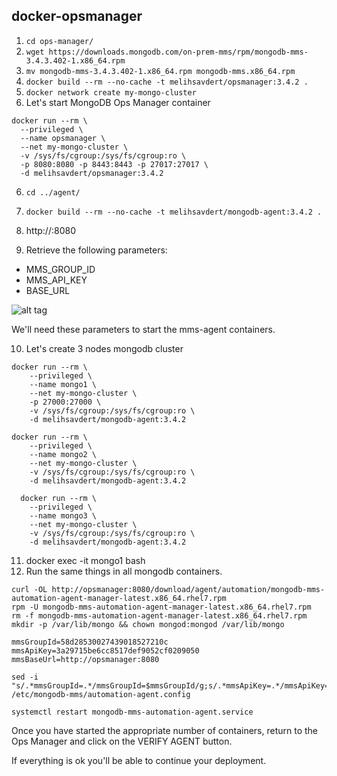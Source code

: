 ## docker-opsmanager

1. ```cd ops-manager/```
2. ```wget https://downloads.mongodb.com/on-prem-mms/rpm/mongodb-mms-3.4.3.402-1.x86_64.rpm```
3. ```mv mongodb-mms-3.4.3.402-1.x86_64.rpm mongodb-mms.x86_64.rpm```
4. ```docker build --rm --no-cache -t melihsavdert/opsmanager:3.4.2 .```
5. ```docker network create my-mongo-cluster```
6. Let's start MongoDB Ops Manager container
```
docker run --rm \ 
  --privileged \
  --name opsmanager \
  --net my-mongo-cluster \
  -v /sys/fs/cgroup:/sys/fs/cgroup:ro \
  -p 8080:8080 -p 8443:8443 -p 27017:27017 \
  -d melihsavdert/opsmanager:3.4.2
```
6. ```cd ../agent/```
7. ```docker build --rm --no-cache -t melihsavdert/mongodb-agent:3.4.2 .```
8. http://<ip-address>:8080

9. Retrieve the following parameters:

- MMS_GROUP_ID
- MMS_API_KEY
- BASE_URL

![alt tag](https://cloud.githubusercontent.com/assets/5485061/6651746/4be248a8-ca53-11e4-8637-b0391302ac6c.png)

We'll need these parameters to start the mms-agent containers.

10. Let's create 3 nodes mongodb cluster
```
docker run --rm \
	--privileged \
	--name mongo1 \
	--net my-mongo-cluster \
	-p 27000:27000 \
	-v /sys/fs/cgroup:/sys/fs/cgroup:ro \
	-d melihsavdert/mongodb-agent:3.4.2
```
```
docker run --rm \
	--privileged \
	--name mongo2 \
	--net my-mongo-cluster \
	-v /sys/fs/cgroup:/sys/fs/cgroup:ro \
	-d melihsavdert/mongodb-agent:3.4.2
```
```
  docker run --rm \
	--privileged \
	--name mongo3 \
	--net my-mongo-cluster \
	-v /sys/fs/cgroup:/sys/fs/cgroup:ro \
	-d melihsavdert/mongodb-agent:3.4.2
```
11. docker exec -it mongo1 bash
12. Run the same things in all mongodb containers.
```
curl -OL http://opsmanager:8080/download/agent/automation/mongodb-mms-automation-agent-manager-latest.x86_64.rhel7.rpm
rpm -U mongodb-mms-automation-agent-manager-latest.x86_64.rhel7.rpm
rm -f mongodb-mms-automation-agent-manager-latest.x86_64.rhel7.rpm
mkdir -p /var/lib/mongo && chown mongod:mongod /var/lib/mongo

mmsGroupId=58d28530027439018527210c
mmsApiKey=3a29715be6cc8517def9052cf0209050
mmsBaseUrl=http://opsmanager:8080

sed -i "s/.*mmsGroupId=.*/mmsGroupId=$mmsGroupId/g;s/.*mmsApiKey=.*/mmsApiKey=$mmsApiKey/g;s#.*mmsBaseUrl=.*#mmsBaseUrl=$mmsBaseUrl#g"  /etc/mongodb-mms/automation-agent.config

systemctl restart mongodb-mms-automation-agent.service
```
Once you have started the appropriate number of containers, return to the Ops Manager and click on the VERIFY AGENT button.

If everything is ok you'll be able to continue your deployment.
